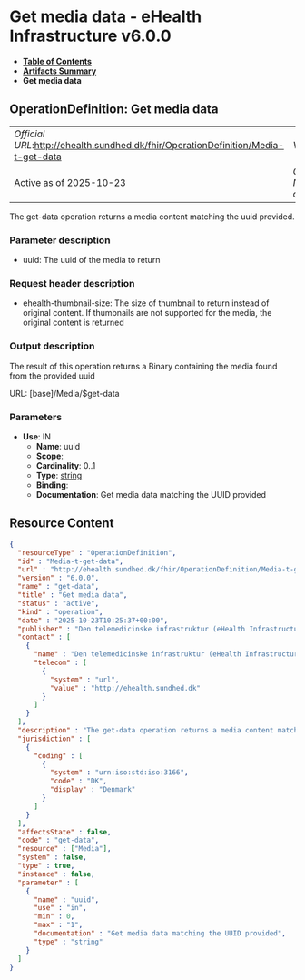 # Get media data - eHealth Infrastructure v6.0.0

* [**Table of Contents**](toc.md)
* [**Artifacts Summary**](artifacts.md)
* **Get media data**

## OperationDefinition: Get media data 

| | |
| :--- | :--- |
| *Official URL*:http://ehealth.sundhed.dk/fhir/OperationDefinition/Media-t-get-data | *Version*:6.0.0 |
| Active as of 2025-10-23 | *Computable Name*:get-data |

 
The get-data operation returns a media content matching the uuid provided. 

### Parameter description

 
* uuid: The uuid of the media to return
 

### Request header description

 
* ehealth-thumbnail-size: The size of thumbnail to return instead of original content. If thumbnails are not supported for the media, the original content is returned
 

### Output description

 
The result of this operation returns a Binary containing the media found from the provided uuid 

URL: [base]/Media/$get-data

### Parameters

* **Use**: IN
  * **Name**: uuid
  * **Scope**: 
  * **Cardinality**: 0..1
  * **Type**: [string](http://hl7.org/fhir/R4/datatypes.html#string)
  * **Binding**: 
  * **Documentation**: Get media data matching the UUID provided



## Resource Content

```json
{
  "resourceType" : "OperationDefinition",
  "id" : "Media-t-get-data",
  "url" : "http://ehealth.sundhed.dk/fhir/OperationDefinition/Media-t-get-data",
  "version" : "6.0.0",
  "name" : "get-data",
  "title" : "Get media data",
  "status" : "active",
  "kind" : "operation",
  "date" : "2025-10-23T10:25:37+00:00",
  "publisher" : "Den telemedicinske infrastruktur (eHealth Infrastructure)",
  "contact" : [
    {
      "name" : "Den telemedicinske infrastruktur (eHealth Infrastructure)",
      "telecom" : [
        {
          "system" : "url",
          "value" : "http://ehealth.sundhed.dk"
        }
      ]
    }
  ],
  "description" : "The get-data operation returns a media content matching the uuid provided.\n\n\n### Parameter description\n- uuid: The uuid of the media to return\n\n\n### Request header description\n- ehealth-thumbnail-size: The size of thumbnail to return instead of original content. If thumbnails are not supported for the media, the original content is returned\n\n\n### Output description\nThe result of this operation returns a Binary containing the media found from the provided uuid",
  "jurisdiction" : [
    {
      "coding" : [
        {
          "system" : "urn:iso:std:iso:3166",
          "code" : "DK",
          "display" : "Denmark"
        }
      ]
    }
  ],
  "affectsState" : false,
  "code" : "get-data",
  "resource" : ["Media"],
  "system" : false,
  "type" : true,
  "instance" : false,
  "parameter" : [
    {
      "name" : "uuid",
      "use" : "in",
      "min" : 0,
      "max" : "1",
      "documentation" : "Get media data matching the UUID provided",
      "type" : "string"
    }
  ]
}

```
